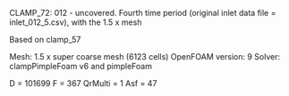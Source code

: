CLAMP_72: 012 - uncovered. Fourth time period (original inlet data file = inlet_012_5.csv), with the 1.5 x mesh

Based on clamp_57

Mesh: 1.5 x super coarse mesh (6123 cells)
OpenFOAM version: 9
Solver: clampPimpleFoam v6 and pimpleFoam

D = 101699
F = 367
QrMulti = 1
Asf = 47
